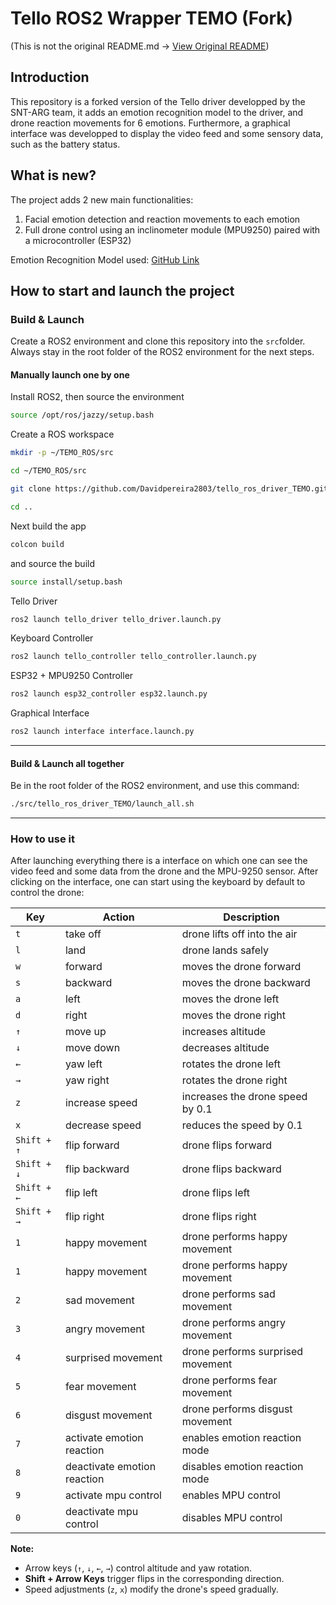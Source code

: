 # Tello ROS2 Wrapper TEMO (Fork)
(This is not the original README.md -> [View Original README](docs/ORIGINAL_README.md))

## Introduction

This repository is a forked version of the Tello driver developped by the SNT-ARG team, it adds an emotion recognition model to the driver, and drone reaction movements for 6 emotions. Furthermore, a graphical interface was developped to display the video feed and some sensory data, such as the battery status.

## What is new?

The project adds 2 new main functionalities:

1. Facial emotion detection and reaction movements to each emotion
2. Full drone control using an inclinometer module (MPU9250) paired with a microcontroller (ESP32)

Emotion Recognition Model used: [GitHub Link](https://github.com/SHAIK-AFSANA/facialemotionrecognizerinrealtime)

## How to start and launch the project

### Build & Launch

Create a ROS2 environment and clone this repository into the `src`folder. Always stay in the root folder of the ROS2 environment for the next steps.

#### Manually launch one by one

Install ROS2, then source the environment
```bash
source /opt/ros/jazzy/setup.bash
```
Create a ROS workspace
```bash
mkdir -p ~/TEMO_ROS/src
```

```bash
cd ~/TEMO_ROS/src
```

```bash
git clone https://github.com/Davidpereira2803/tello_ros_driver_TEMO.git

cd ..
```
Next build the app
```bash
colcon build
```

and source the build

```bash
source install/setup.bash
```

Tello Driver
```bash
ros2 launch tello_driver tello_driver.launch.py
```

Keyboard Controller
```bash
ros2 launch tello_controller tello_controller.launch.py
```

ESP32 + MPU9250 Controller
```bash
ros2 launch esp32_controller esp32.launch.py
```

Graphical Interface
```bash
ros2 launch interface interface.launch.py
```
---

#### Build & Launch all together

Be in the root folder of the ROS2 environment, and use this command: 
```bash
./src/tello_ros_driver_TEMO/launch_all.sh
```
---

### How to use it

After launching everything there is a interface on which one can see the video feed and some data from the drone and the MPU-9250 sensor. After clicking on the interface, one can start using the keyboard by default to control the drone:

| Key  | Action                      | Description                             |
|------|-----------------------------|-----------------------------------------|
| `t`  | take off                    | drone lifts off into the air            |
| `l`  | land                        | drone lands safely                      |
| `w`  | forward                     | moves the drone forward                 |
| `s`  | backward                    | moves the drone backward                |
| `a`  | left                        | moves the drone left                    |
| `d`  | right                       | moves the drone right                   |
| `↑`  | move up                     | increases altitude                      |
| `↓`  | move down                   | decreases altitude                      |
| `←`  | yaw left                    | rotates the drone left                  |
| `→`  | yaw right                   | rotates the drone right                 |
| `z`  | increase speed              | increases the drone speed by 0.1        |
| `x`  | decrease speed              | reduces the speed by 0.1                |
| `Shift + ↑`   | flip forward       | drone flips forward                     |
| `Shift + ↓`   | flip backward      | drone flips backward                    |
| `Shift + ←`   | flip left          | drone flips left                        |
| `Shift + →`   | flip right         | drone flips right                       |
| `1`           | happy movement     | drone performs happy movement           |
| `1`  | happy movement              | drone performs happy movement           |
| `2`  | sad movement                | drone performs sad movement             |
| `3`  | angry movement              | drone performs angry movement           |
| `4`  | surprised movement          | drone performs surprised movement       |
| `5`  | fear movement               | drone performs fear movement            |
| `6`  | disgust movement            | drone performs disgust movement         |
| `7`  | activate emotion reaction   | enables emotion reaction mode           |
| `8`  | deactivate emotion reaction | disables emotion reaction mode          |
| `9`  | activate mpu control        | enables MPU control                     |
| `0`  | deactivate mpu control      | disables MPU control                    |

**Note:**
- Arrow keys (`↑`, `↓`, `←`, `→`) control altitude and yaw rotation.  
- **Shift + Arrow Keys** trigger flips in the corresponding direction.  
- Speed adjustments (`z`, `x`) modify the drone's speed gradually.



